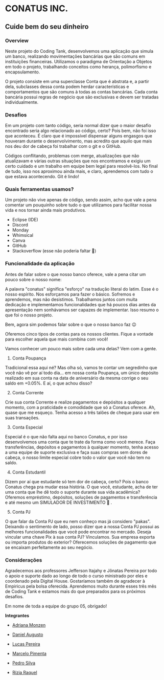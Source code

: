# CONATUS INC.
## Cuide bem do seu dinheiro

### Overview

Neste projeto do Coding Tank, desenvolvemos uma aplicação que simula um banco, realizando movimentações bancárias que são comuns em instituições financeiras. Utilizamos o paradigma de Orientação a Objetos em todo o projeto, trabalhando conceitos como herança, polimorfismo e encapsulamento. 

O projeto consiste em uma superclasse Conta que é abstrata e, a partir dela, subclasses dessa conta podem herdar características e comportamentos que são comuns à todas as contas bancárias. Cada conta bancária possui regras de negócio que são exclusivas e devem ser tratadas individualmente.

### Desafios

Em um projeto com tanto código, seria normal dizer que o maior desafio encontrado seria algo relacionado ao código, certo? Pois bem, não foi isso que aconteceu. É claro que é impossível dispensar alguns engasgos que houveram durante o desenvolvimento, mas acredito que aquilo que mais nos deu dor de cabeça foi trabalhar com o git e o GitHub. 

Códigos conflitando, problemas com merge, atualizações que não atualizavam e várias outras situações que nos encontramos e exigiu um certo cuidado e um trabalho em equipe bem legal para resolvê-los. No final de tudo, isso nos aproximou ainda mais, e claro, aprendemos com tudo o que estava acontecendo. Git é lindo!

### Quais ferramentas usamos? 

Um projeto não vive apenas de código, sendo assim, acho que vale a pena comentar um pouquinho sobre tudo o que utilizamos para facilitar nossa vida e nos tornar ainda mais produtivos.

- Eclipse (IDE)
- Discord
- Monday
- Whimsical
- Canva
- GitHub
- Stackoverflow (esse não poderia faltar :grimacing:)

### Funcionalidade da aplicação

Antes de falar sobre o que nosso banco oferece, vale a pena citar um pouco sobre o nosso nome:

A palavra "conatus" significa "esforço" na tradução literal do latim. Esse é o nosso espírito. Nos esforçamos para fazer o básico. Sofremos e aprendemos, mas não desistimos. Trabalhamos juntos com muita dedicação e implementamos funcionalidades que há poucos dias antes da apresentação nem sonhávamos ser capazes de implementar. Isso resumo o que foi o nosso projeto.

Bem, agora sim podemos falar sobre o que o nosso banco faz :wink:

Oferemos cinco tipos de contas para os nossos clientes. Fique a vontade para escolher aquela que mais combina com você!

Vamos conhecer um pouco mais sobre cada uma delas? Vem com a gente.

1. Conta Poupança

Tradicional essa aqui né? Mas olha só, vamos te contar um segredinho que você não vê por aí todo dia... em nossa conta Poupança, um único depósito realizado em sua conta na data de aniversário da mesma corrige o seu saldo em +0.05%. E aí, o que achou disso?

2. Conta Corrente

Crie sua conta Corrente e realize pagamentos e depósitos a qualquer momento, com a praticidade e comodidade que só a Conatus oferece. Ah, quase que me esqueço. Tenha acesso a três talões de cheque para usar em suas transações.

3. Conta Especial

Especial é o que não falta aqui no banco Conatus, e por isso desenvolvemos uma conta que te trate da forma como você merece. Faça transferências, depósitos e pagamentos à qualquer momento, tenha acesso a uma equipe de suporte exclusiva e faça suas compras sem dores de cabeça, o nosso limite especial cobre todo o valor que você não tem no saldo.

4. Conta Estudantil

Dizem por aí que estudante só tem dor de cabeça, certo? Pois o banco Conatus chega pra mudar essa história. O que você, estudante, acha de ter uma conta que lhe dê todo o suporte durante sua vida acadêmica? Oferemos empréstimo, depósitos, soluções de pagamentos e transferência e até mesmo um SIMULADOR DE INVESTIMENTO :exploding_head: .

5. Conta PJ

O que falar da Conta PJ que eu nem conheço mas já considero "pakas". Deixando o sentimento de lado, posso dizer que a nossa Conta PJ possui as melhores funcionalidades que você pode encontrar no mercado. Deseja vincular uma chave Pix à sua conta PJ? Vinculamos. Sua empresa exporta ou importa produtos do exterior? Oferecemos soluções de pagamento que se encaixam perfeitamente ao seu negócio. 

### Considerações

Agradecemos aos professores Jefferson Itajahy e Jônatas Pereira por todo o apoio e suporte dado ao longo de todo o curso ministrado por eles e coordenado pela Digital House. Gostaríamos também de agradecer à Empiricus pela bolsa oferecida. Aprendemos muito durante esses três mês de Coding Tank e estamos mais do que preparados para os próximos desafios.

Em nome de toda a equipe do grupo 05, obrigado!

**Integrantes**

- [Adriana Monzen](https://github.com/monzendri "Adriana Monzen")

- [Daniel Augusto](https://github.com/danpnx "Daniel Augusto")

- [Lucas Pereira](https://github.com/LUCASPFS25 "Lucas Pereira")

- [Marcelo Pimenta](https://github.com/marcelompimenta "Marcelo Pimenta")

- [Pedro Silva](https://github.com/PedroHSilva "Pedro Silva")

- [Rízia Raquel](https://github.com/riziaraquelbra "Rízia Raquel")
